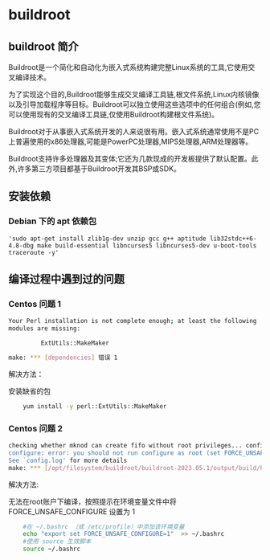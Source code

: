 # buildroot
## buildroot 简介
Buildroot是一个简化和自动化为嵌入式系统构建完整Linux系统的工具,它使用交叉编译技术。

为了实现这个目的,Buildroot能够生成交叉编译工具链,根文件系统,Linux内核镜像以及引导加载程序等目标。Buildroot可以独立使用这些选项中的任何组合(例如,您可以使用现有的交叉编译工具链,仅使用Buildroot构建根文件系统)。

Buildroot对于从事嵌入式系统开发的人来说很有用。嵌入式系统通常使用不是PC上普遍使用的x86处理器,可能是PowerPC处理器,MIPS处理器,ARM处理器等。

Buildroot支持许多处理器及其变体;它还为几款现成的开发板提供了默认配置。此外,许多第三方项目都基于Buildroot开发其BSP或SDK。

## 安装依赖

### Debian 下的 apt 依赖包
`'sudo apt-get install zlib1g-dev unzip gcc g++ aptitude lib32stdc++6-4.8-dbg make build-essential libncurses5 libncurses5-dev u-boot-tools traceroute -y'`

## 编译过程中遇到过的问题

### Centos 问题 1
```bash
Your Perl installation is not complete enough; at least the following
modules are missing:

         ExtUtils::MakeMaker

make: *** [dependencies] 错误 1
```

解决方法：

安装缺省的包
```bash
    yum install -y perl::ExtUtils::MakeMaker
```

### Centos 问题 2
```bash
checking whether mknod can create fifo without root privileges... configure: error: in `/opt/filesystem/buildroot/buildroot-2023.05.1/output/build/host-tar-1.34':
configure: error: you should not run configure as root (set FORCE_UNSAFE_CONFIGURE=1 in environment to bypass this check)
See `config.log' for more details
make: *** [/opt/filesystem/buildroot/buildroot-2023.05.1/output/build/host-tar-1.34/.stamp_configured] 错误 1
```
解决方法:

无法在root账户下编译，按照提示在环境变量文件中将 FORCE_UNSAFE_CONFIGURE 设置为 1

```bash
    #在 ~/.bashrc （或 /etc/profile）中添加该环境变量
    echo "export set FORCE_UNSAFE_CONFIGURE=1"  >> ~/.bashrc
    #使用 source 生效脚本
    source ~/.bashrc
```